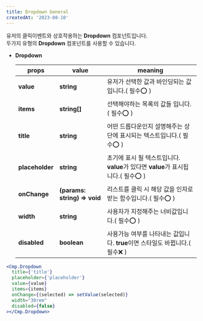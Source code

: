 ```yaml
---
title: Dropdown General
createdAt: '2023-08-10'
---
```


유저의 클릭이벤트와 상호작용하는 **Dropdown** 컴포넌트입니다.<br/>
두가지 유형의 **Dropdown** 컴포넌트를 사용할 수 있습니다.

- **Dropdown**

  | props           | value                        | meaning                                                                           |
  | --------------- | ---------------------------- | --------------------------------------------------------------------------------- |
  | **value**       | **string**                   | 유저가 선택한 값과 바인딩되는 값입니다.( 필수⭕ )                                 |
  | **items**       | **string[]**                 | 선택해야하는 목록의 값들 입니다.( 필수⭕ )                                        |
  | **title**       | **string**                   | 어떤 드롭다운인지 설명해주는 상단에 표시되는 텍스트입니다.( 필수⭕ )              |
  | **placeholder** | **string**                   | 초기에 표시 될 텍스트입니다. **value**가 있다면 **value**가 표시됩니다.( 필수⭕ ) |
  | **onChange**    | **(params: string) => void** | 리스트를 클릭 시 해당 값을 인자로 받는 함수입니다.( 필수⭕ )                      |
  | **width**       | **string**                   | 사용자가 지정해주는 너비값입니다.( 필수⭕ )                                       |
  | **disabled**    | **boolean**                  | 사용가능 여부를 나타내는 값입니다. **true**이면 스타일도 바뀝니다.( 필수❌ )      |

```jsx
<Cmp.Dropdown
  title={'title'}
  placeholder={'placeholder'}
  value={value}
  items={items}
  onChange={(selected) => setValue(selected)}
  width="30rem"
  disabled={false}
></Cmp.Dropdown>
```
